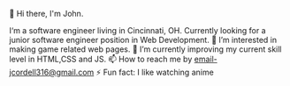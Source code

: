 👋 Hi there, I'm John.

I‘m a software engineer living in Cincinnati, OH. Currently looking for a junior software engineer position in Web Development.
👀 I’m interested in making game related web pages. 🌱 I’m currently improving my current skill level in HTML,CSS and JS.
📫 How to reach me by email-jcordell316@gmail.com
⚡ Fun fact: I like watching anime

<!---
J0hn316/J0hn316 is a ✨ special ✨ repository because its `README.md` (this file) appears on your GitHub profile.
You can click the Preview link to take a look at your changes.
--->
